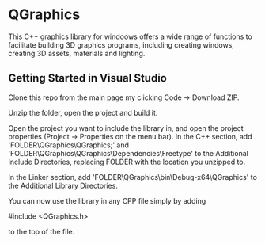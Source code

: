 <h1>QGraphics</h1>
This C++ graphics library for windoows offers a wide range of functions to facilitate building 3D graphics programs, including creating windows, creating 3D assets, materials and lighting.

<h2>Getting Started in Visual Studio</h2>
Clone this repo from the main page my clicking Code -> Download ZIP.

Unzip the folder, open the project and build it.

Open the project you want to include the library in, and open the project properties (Project -> Properties on the menu bar).
In the C++ section, add 'FOLDER\QGraphics\QGraphics;' and 'FOLDER\QGraphics\QGraphics\Dependencies\Freetype' to the Additional Include Directories, replacing FOLDER with the location you unzipped to.

In the Linker section, add 'FOLDER\QGraphics\bin\Debug-x64\QGraphics' to the Additional Library Directories.

You can now use the library in any CPP file simply by adding

#include <QGraphics.h>

to the top of the file.
